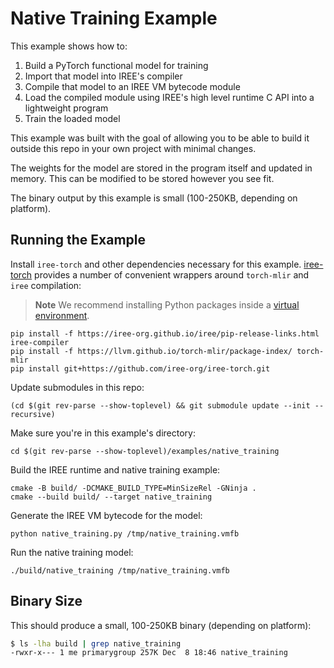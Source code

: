 # Native Training Example

This example shows how to:

1. Build a PyTorch functional model for training
2. Import that model into IREE's compiler
3. Compile that model to an IREE VM bytecode module
4. Load the compiled module using IREE's high level runtime C API into a
   lightweight program
5. Train the loaded model

This example was built with the goal of allowing you to be able to build it
outside this repo in your own project with minimal changes.

The weights for the model are stored in the program itself and updated in
memory. This can be modified to be stored however you see fit.

The binary output by this example is small (100-250KB, depending on platform).

## Running the Example

Install `iree-torch` and other dependencies necessary for this example.
[iree-torch](https://github.com/iree-org/iree-torch) provides a number of
convenient wrappers around `torch-mlir` and `iree` compilation:

> **Note**
> We recommend installing Python packages inside a
> [virtual environment](https://docs.python.org/3/tutorial/venv.html).

```shell
pip install -f https://iree-org.github.io/iree/pip-release-links.html iree-compiler
pip install -f https://llvm.github.io/torch-mlir/package-index/ torch-mlir
pip install git+https://github.com/iree-org/iree-torch.git
```

Update submodules in this repo:

```shell
(cd $(git rev-parse --show-toplevel) && git submodule update --init --recursive)
```

Make sure you're in this example's directory:

```shell
cd $(git rev-parse --show-toplevel)/examples/native_training
```

Build the IREE runtime and native training example:

```shell
cmake -B build/ -DCMAKE_BUILD_TYPE=MinSizeRel -GNinja .
cmake --build build/ --target native_training
```

Generate the IREE VM bytecode for the model:

```shell
python native_training.py /tmp/native_training.vmfb
```

Run the native training model:

```shell
./build/native_training /tmp/native_training.vmfb
```

## Binary Size

This should produce a small, 100-250KB binary (depending on platform):

```bash
$ ls -lha build | grep native_training
-rwxr-x--- 1 me primarygroup 257K Dec  8 18:46 native_training
```